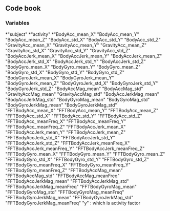 ## Code book

### Variables

*"subject" 
*"activity" 
*"BodyAcc_mean_X" 
"BodyAcc_mean_Y" 
"BodyAcc_mean_Z" 
"BodyAcc_std_X" 
"BodyAcc_std_Y" 
"BodyAcc_std_Z" 
"GravityAcc_mean_X" 
"GravityAcc_mean_Y" 
"GravityAcc_mean_Z" 
"GravityAcc_std_X" 
"GravityAcc_std_Y" 
"GravityAcc_std_Z" 
"BodyAccJerk_mean_X" 
"BodyAccJerk_mean_Y" 
"BodyAccJerk_mean_Z" 
"BodyAccJerk_std_X" 
"BodyAccJerk_std_Y" 
"BodyAccJerk_std_Z" 
"BodyGyro_mean_X" 
"BodyGyro_mean_Y" 
"BodyGyro_mean_Z" 
"BodyGyro_std_X" 
"BodyGyro_std_Y" 
"BodyGyro_std_Z" 
"BodyGyroJerk_mean_X" 
"BodyGyroJerk_mean_Y" 
"BodyGyroJerk_mean_Z" 
"BodyGyroJerk_std_X" 
"BodyGyroJerk_std_Y" 
"BodyGyroJerk_std_Z" 
"BodyAccMag_mean" 
"BodyAccMag_std" 
"GravityAccMag_mean" 
"GravityAccMag_std" 
"BodyAccJerkMag_mean" 
"BodyAccJerkMag_std" 
"BodyGyroMag_mean" 
"BodyGyroMag_std" 
"BodyGyroJerkMag_mean" 
"BodyGyroJerkMag_std" 
"FFTBodyAcc_mean_X" 
"FFTBodyAcc_mean_Y" 
"FFTBodyAcc_mean_Z" 
"FFTBodyAcc_std_X" 
"FFTBodyAcc_std_Y" 
"FFTBodyAcc_std_Z" 
"FFTBodyAcc_meanFreq_X" 
"FFTBodyAcc_meanFreq_Y" 
"FFTBodyAcc_meanFreq_Z" 
"FFTBodyAccJerk_mean_X" 
"FFTBodyAccJerk_mean_Y" 
"FFTBodyAccJerk_mean_Z" 
"FFTBodyAccJerk_std_X" 
"FFTBodyAccJerk_std_Y" 
"FFTBodyAccJerk_std_Z" 
"FFTBodyAccJerk_meanFreq_X" 
"FFTBodyAccJerk_meanFreq_Y" 
"FFTBodyAccJerk_meanFreq_Z" 
"FFTBodyGyro_mean_X" 
"FFTBodyGyro_mean_Y" 
"FFTBodyGyro_mean_Z" 
"FFTBodyGyro_std_X" 
"FFTBodyGyro_std_Y" 
"FFTBodyGyro_std_Z" 
"FFTBodyGyro_meanFreq_X" 
"FFTBodyGyro_meanFreq_Y" 
"FFTBodyGyro_meanFreq_Z"
"FFTBodyAccMag_mean" 
"FFTBodyAccMag_std" 
"FFTBodyAccMag_meanFreq" 
"FFTBodyAccJerkMag_mean" 
"FFTBodyAccJerkMag_std" 
"FFTBodyAccJerkMag_meanFreq" 
"FFTBodyGyroMag_mean" 
"FFTBodyGyroMag_std" 
"FFTBodyGyroMag_meanFreq" 
"FFTBodyGyroJerkMag_mean" 
"FFTBodyGyroJerkMag_std" 
"FFTBodyGyroJerkMag_meanFreq" 
"y" : which is activity factor
